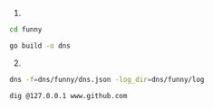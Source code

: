
1.
```bash
cd funny

go build -o dns

```

2.
```bash
dns -f=dns/funny/dns.json -log_dir=dns/funny/log

dig @127.0.0.1 www.github.com
```
